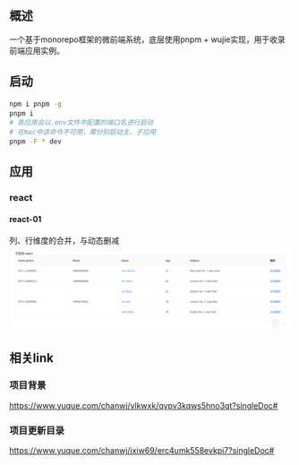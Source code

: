## 概述
一个基于monorepo框架的微前端系统，底层使用pnpm + wujie实现，用于收录前端应用实例。

## 启动
```bash
npm i pnpm -g
pnpm i
# 各应用会以.env文件中配置的端口名进行启动
# 在mac中该命令不可用，需分别启动主、子应用
pnpm -F * dev
```

## 应用
### react
#### react-01
列、行维度的合并，与动态删减
![Alt text](image-1.png)

## 相关link
### 项目背景
https://www.yuque.com/chanwj/vlkwxk/qvpv3kqws5hno3qt?singleDoc#
### 项目更新目录
https://www.yuque.com/chanwj/ixiw69/erc4umk558evkpi7?singleDoc#
